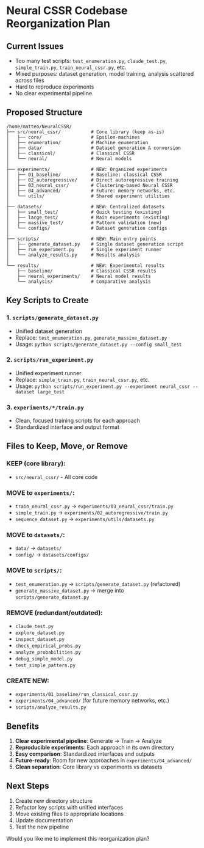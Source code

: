 # Neural CSSR Codebase Reorganization Plan

## Current Issues
- Too many test scripts: `test_enumeration.py`, `claude_test.py`, `simple_train.py`, `train_neural_cssr.py`, etc.
- Mixed purposes: dataset generation, model training, analysis scattered across files
- Hard to reproduce experiments
- No clear experimental pipeline

## Proposed Structure

```
/home/matteo/NeuralCSSR/
├── src/neural_cssr/           # Core library (keep as-is)
│   ├── core/                  # Epsilon-machines  
│   ├── enumeration/           # Machine enumeration
│   ├── data/                  # Dataset generation & conversion
│   ├── classical/             # Classical CSSR
│   └── neural/                # Neural models
│
├── experiments/               # NEW: Organized experiments
│   ├── 01_baseline/           # Baseline: classical CSSR
│   ├── 02_autoregressive/     # Direct autoregressive training
│   ├── 03_neural_cssr/        # Clustering-based Neural CSSR
│   ├── 04_advanced/           # Future: memory networks, etc.
│   └── utils/                 # Shared experiment utilities
│
├── datasets/                  # NEW: Centralized datasets
│   ├── small_test/            # Quick testing (existing)
│   ├── large_test/            # Main experiments (existing)  
│   ├── massive_test/          # Pattern validation (new)
│   └── configs/               # Dataset generation configs
│
├── scripts/                   # NEW: Main entry points
│   ├── generate_dataset.py    # Single dataset generation script
│   ├── run_experiment.py      # Single experiment runner
│   └── analyze_results.py     # Results analysis
│
└── results/                   # NEW: Experimental results
    ├── baseline/              # Classical CSSR results
    ├── neural_experiments/    # Neural model results
    └── analysis/              # Comparative analysis
```

## Key Scripts to Create

### 1. `scripts/generate_dataset.py`
- Unified dataset generation
- Replace: `test_enumeration.py`, `generate_massive_dataset.py`
- Usage: `python scripts/generate_dataset.py --config small_test`

### 2. `scripts/run_experiment.py`  
- Unified experiment runner
- Replace: `simple_train.py`, `train_neural_cssr.py`, etc.
- Usage: `python scripts/run_experiment.py --experiment neural_cssr --dataset large_test`

### 3. `experiments/*/train.py`
- Clean, focused training scripts for each approach
- Standardized interface and output format

## Files to Keep, Move, or Remove

### KEEP (core library):
- `src/neural_cssr/` - All core code

### MOVE to `experiments/`:
- `train_neural_cssr.py` → `experiments/03_neural_cssr/train.py`
- `simple_train.py` → `experiments/02_autoregressive/train.py` 
- `sequence_dataset.py` → `experiments/utils/datasets.py`

### MOVE to `datasets/`:
- `data/` → `datasets/`
- `config/` → `datasets/configs/`

### MOVE to `scripts/`:
- `test_enumeration.py` → `scripts/generate_dataset.py` (refactored)
- `generate_massive_dataset.py` → merge into `scripts/generate_dataset.py`

### REMOVE (redundant/outdated):
- `claude_test.py` 
- `explore_dataset.py`
- `inspect_dataset.py`
- `check_empirical_probs.py`
- `analyze_probabilities.py`
- `debug_simple_model.py`
- `test_simple_pattern.py`

### CREATE NEW:
- `experiments/01_baseline/run_classical_cssr.py`
- `experiments/04_advanced/` (for future memory networks, etc.)
- `scripts/analyze_results.py`

## Benefits

1. **Clear experimental pipeline**: Generate → Train → Analyze
2. **Reproducible experiments**: Each approach in its own directory
3. **Easy comparison**: Standardized interfaces and outputs
4. **Future-ready**: Room for new approaches in `experiments/04_advanced/`
5. **Clean separation**: Core library vs experiments vs datasets

## Next Steps

1. Create new directory structure
2. Refactor key scripts with unified interfaces
3. Move existing files to appropriate locations
4. Update documentation
5. Test the new pipeline

Would you like me to implement this reorganization plan?